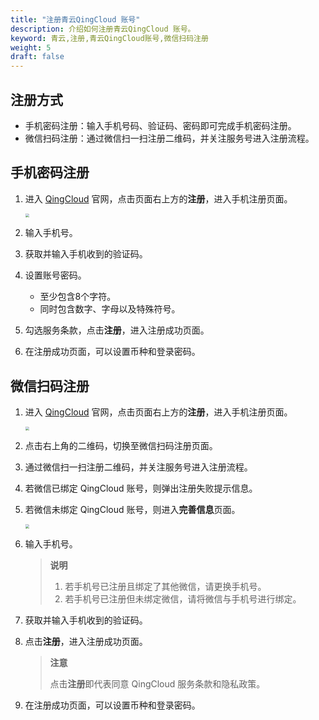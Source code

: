 ```yaml
---
title: "注册青云QingCloud 账号"
description: 介绍如何注册青云QingCloud 账号。
keyword: 青云,注册,青云QingCloud账号,微信扫码注册
weight: 5
draft: false
---
```


## 注册方式

- 手机密码注册：输入手机号码、验证码、密码即可完成手机密码注册。
- 微信扫码注册：通过微信扫一扫注册二维码，并关注服务号进入注册流程。

## 手机密码注册

1. 进入 [QingCloud](https://www.qingcloud.com/) 官网，点击页面右上方的**注册**，进入手机注册页面。

   <img src="../../_images/user_signup_phone.png" style="zoom:40%;" />

2. 输入手机号。

3. 获取并输入手机收到的验证码。

4. 设置账号密码。

   - 至少包含8个字符。
   - 同时包含数字、字母以及特殊符号。

5. 勾选服务条款，点击**注册**，进入注册成功页面。

6. 在注册成功页面，可以设置币种和登录密码。

## 微信扫码注册

1. 进入 [QingCloud](https://www.qingcloud.com/) 官网，点击页面右上方的**注册**，进入手机注册页面。

   <img src="../../_images/user_signup_weixin.png" style="zoom:40%;" />

2. 点击右上角的二维码，切换至微信扫码注册页面。

3. 通过微信扫一扫注册二维码，并关注服务号进入注册流程。

4. 若微信已绑定 QingCloud 账号，则弹出注册失败提示信息。

5. 若微信未绑定 QingCloud 账号，则进入**完善信息**页面。

   <img src="../../_images/user_signup_complete_info.png" style="zoom:40%;" />

6. 输入手机号。

   > **说明**
   >
   > 1. 若手机号已注册且绑定了其他微信，请更换手机号。
   > 2. 若手机号已注册但未绑定微信，请将微信与手机号进行绑定。

7. 获取并输入手机收到的验证码。

8. 点击**注册**，进入注册成功页面。

   > **注意**
   >
   > 点击**注册**即代表同意 QingCloud 服务条款和隐私政策。

9. 在注册成功页面，可以设置币种和登录密码。

